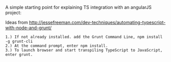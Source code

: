 
A simple starting point for explaining TS integration with an angularJS project:

Ideas from http://jessefreeman.com/dev-techniques/automating-typescript-with-node-and-grunt/ 

	1.) If not already installed. add the Grunt Command Line, npm install -g grunt-cli  
	2.) At the command prompt, enter npm install.
	3.) To launch browser and start transpiling TypeScript to JavaScript, enter grunt.


